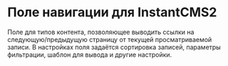 # Поле навигации для InstantCMS2

Поле для типов контента, позволяющее выводить ссылки на следующую/предыдущую страницу от текущей просматриваемой записи.
В настройках поля задаётся сортировка записей, параметры фильтрации, шаблон для вывода и другие настройки.
